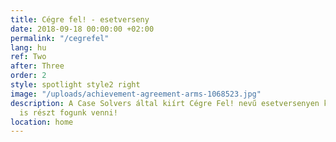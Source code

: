 ```yaml
---
title: Cégre fel! - esetverseny
date: 2018-09-18 00:00:00 +02:00
permalink: "/cegrefel"
lang: hu
ref: Two
after: Three
order: 2
style: spotlight style2 right
image: "/uploads/achievement-agreement-arms-1068523.jpg"
description: A Case Solvers által kiírt Cégre Fel! nevű esetversenyen két csapattal
  is részt fogunk venni!
location: home
---
```



